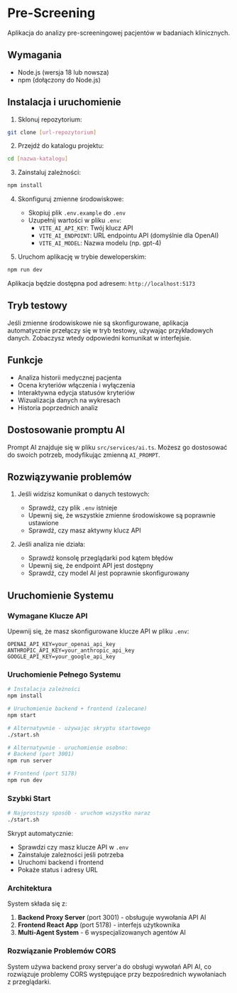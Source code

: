 # Pre-Screening

Aplikacja do analizy pre-screeningowej pacjentów w badaniach klinicznych.

## Wymagania

- Node.js (wersja 18 lub nowsza)
- npm (dołączony do Node.js)

## Instalacja i uruchomienie

1. Sklonuj repozytorium:
```bash
git clone [url-repozytorium]
```

2. Przejdź do katalogu projektu:
```bash
cd [nazwa-katalogu]
```

3. Zainstaluj zależności:
```bash
npm install
```

4. Skonfiguruj zmienne środowiskowe:
   - Skopiuj plik `.env.example` do `.env`
   - Uzupełnij wartości w pliku `.env`:
     - `VITE_AI_API_KEY`: Twój klucz API
     - `VITE_AI_ENDPOINT`: URL endpointu API (domyślnie dla OpenAI)
     - `VITE_AI_MODEL`: Nazwa modelu (np. gpt-4)

5. Uruchom aplikację w trybie deweloperskim:
```bash
npm run dev
```

Aplikacja będzie dostępna pod adresem: `http://localhost:5173`

## Tryb testowy

Jeśli zmienne środowiskowe nie są skonfigurowane, aplikacja automatycznie przełączy się w tryb testowy, używając przykładowych danych. Zobaczysz wtedy odpowiedni komunikat w interfejsie.

## Funkcje

- Analiza historii medycznej pacjenta
- Ocena kryteriów włączenia i wyłączenia
- Interaktywna edycja statusów kryteriów
- Wizualizacja danych na wykresach
- Historia poprzednich analiz

## Dostosowanie promptu AI

Prompt AI znajduje się w pliku `src/services/ai.ts`. Możesz go dostosować do swoich potrzeb, modyfikując zmienną `AI_PROMPT`.

## Rozwiązywanie problemów

1. Jeśli widzisz komunikat o danych testowych:
   - Sprawdź, czy plik `.env` istnieje
   - Upewnij się, że wszystkie zmienne środowiskowe są poprawnie ustawione
   - Sprawdź, czy masz aktywny klucz API

2. Jeśli analiza nie działa:
   - Sprawdź konsolę przeglądarki pod kątem błędów
   - Upewnij się, że endpoint API jest dostępny
   - Sprawdź, czy model AI jest poprawnie skonfigurowany

## Uruchomienie Systemu

### Wymagane Klucze API
Upewnij się, że masz skonfigurowane klucze API w pliku `.env`:
```
OPENAI_API_KEY=your_openai_api_key
ANTHROPIC_API_KEY=your_anthropic_api_key  
GOOGLE_API_KEY=your_google_api_key
```

### Uruchomienie Pełnego Systemu
```bash
# Instalacja zależności
npm install

# Uruchomienie backend + frontend (zalecane)
npm start

# Alternatywnie - używając skryptu startowego
./start.sh

# Alternatywnie - uruchomienie osobno:
# Backend (port 3001)
npm run server

# Frontend (port 5178)
npm run dev
```

### Szybki Start
```bash
# Najprostszy sposób - uruchom wszystko naraz
./start.sh
```

Skrypt automatycznie:
- Sprawdzi czy masz klucze API w `.env`
- Zainstaluje zależności jeśli potrzeba
- Uruchomi backend i frontend
- Pokaże status i adresy URL

### Architektura

System składa się z:
1. **Backend Proxy Server** (port 3001) - obsługuje wywołania API AI
2. **Frontend React App** (port 5178) - interfejs użytkownika
3. **Multi-Agent System** - 6 wyspecjalizowanych agentów AI

### Rozwiązanie Problemów CORS

System używa backend proxy server'a do obsługi wywołań API AI, co rozwiązuje problemy CORS występujące przy bezpośrednich wywołaniach z przeglądarki.